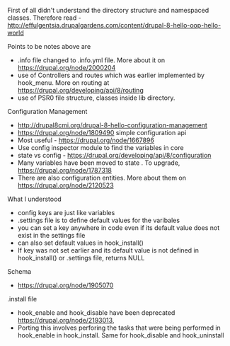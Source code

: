 First of all didn't understand the directory structure and namespaced classes. Therefore read - 
http://effulgentsia.drupalgardens.com/content/drupal-8-hello-oop-hello-world

Points to be notes above are 
- .info file changed to .info.yml file. More about it on https://drupal.org/node/2000204
- use of Controllers and routes which was earlier implemented by hook_menu. More on routing at https://drupal.org/developing/api/8/routing
- use of PSR0 file structure, classes inside lib directory. 

Configuration Management

- http://drupal8cmi.org/drupal-8-hello-configuration-management
- https://drupal.org/node/1809490   simple configuration api
- Most useful - https://drupal.org/node/1667896
- Use config inspector module to find the variables in core
- state vs config - https://drupal.org/developing/api/8/configuration
- Many variables have been moved to state . To upgrade, https://drupal.org/node/1787318
- There are also configuration entities. More about them on https://drupal.org/node/2120523

What I understood 
- config keys are just like variables
- .settings file is to define default values for the varibales
- you can set a key anywhere in code even if its default value does not exist in the settings file
- can also set default values in hook_install()
- If key was not set earlier and its default value is not defined in hook_install() or .settings file, returns NULL

Schema
- https://drupal.org/node/1905070

.install file

- hook_enable and hook_disable have been deprecated https://drupal.org/node/2193013, 
- Porting this involves perforing the tasks that were being performed in hook_enable in hook_install. Same for hook_disable and hook_uninstall
